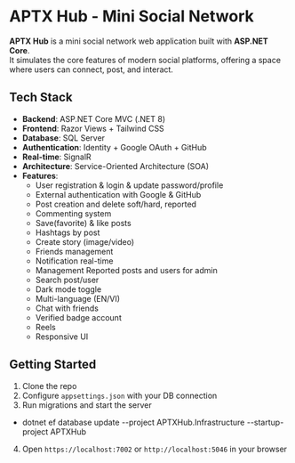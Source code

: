 # APTX Hub - Mini Social Network

**APTX Hub** is a mini social network web application built with **ASP.NET Core**.  
It simulates the core features of modern social platforms, offering a space where users can connect, post, and interact.

## Tech Stack

- **Backend**: ASP.NET Core MVC (.NET 8)
- **Frontend**: Razor Views + Tailwind CSS
- **Database**: SQL Server
- **Authentication**: Identity + Google OAuth + GitHub
- **Real-time**: SignalR
- **Architecture**: Service-Oriented Architecture (SOA) 
- **Features**: 
  - User registration & login & update password/profile
  - External authentication with Google & GitHub
  - Post creation and delete soft/hard, reported
  - Commenting system
  - Save(favorite) & like posts
  - Hashtags by post
  - Create story (image/video)
  - Friends management
  - Notification real-time
  - Management Reported posts and users for admin
  - Search post/user
  - Dark mode toggle
  - Multi-language (EN/VI)
  - Chat with friends
  - Verified badge account
  - Reels
  - Responsive UI

## Getting Started

1. Clone the repo  
2. Configure `appsettings.json` with your DB connection  
3. Run migrations and start the server 
  - dotnet ef database update --project APTXHub.Infrastructure --startup-project APTXHub
4. Open `https://localhost:7002` or `http://localhost:5046` in your browser 